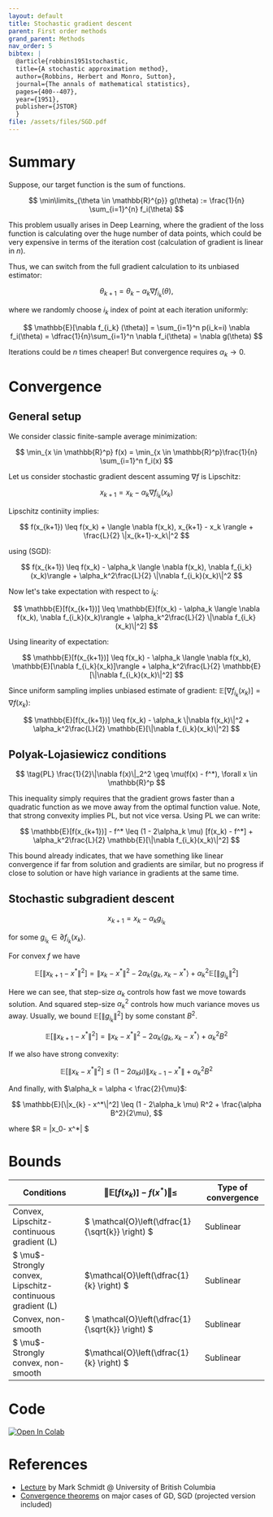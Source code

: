 ```yaml
---
layout: default
title: Stochastic gradient descent
parent: First order methods
grand_parent: Methods
nav_order: 5
bibtex: |
  @article{robbins1951stochastic,
  title={A stochastic approximation method},
  author={Robbins, Herbert and Monro, Sutton},
  journal={The annals of mathematical statistics},
  pages={400--407},
  year={1951},
  publisher={JSTOR}
  }
file: /assets/files/SGD.pdf
---
```

# Summary
Suppose, our target function is the sum of functions.

$$
\min\limits_{\theta \in \mathbb{R}^{p}} g(\theta) := \frac{1}{n} \sum_{i=1}^{n} f_i(\theta)
$$

This problem usually arises in Deep Learning, where the gradient of the loss function is calculating over the huge number of data points, which could be very expensive in terms of the iteration cost (calculation of gradient is linear in $n$). 

Thus, we can switch from the full gradient calculation to its unbiased estimator:

$$
\theta_{k+1} = \theta_k - \alpha_k\nabla f_{i_k} (\theta),
$$

where we randomly choose $i_k$ index of point at each iteration uniformly:

$$
\mathbb{E}[\nabla f_{i_k} (\theta)] = \sum_{i=1}^n p(i_k=i) \nabla f_i(\theta) = \dfrac{1}{n}\sum_{i=1}^n \nabla f_i(\theta) = \nabla g(\theta)
$$

Iterations could be $n$ times cheaper! But convergence requires $\alpha_k \to 0$.

# Convergence

## General setup

We consider classic finite-sample average minimization:

$$
\min_{x \in \mathbb{R}^p} f(x) = \min_{x \in \mathbb{R}^p}\frac{1}{n} \sum_{i=1}^n f_i(x)
$$

Let us consider stochastic gradient descent assuming $\nabla f$ is Lipschitz:

$$
\tag{SGD}
x_{k+1} = x_k - \alpha_k \nabla f_{i_k}(x_k)
$$

Lipschitz continiity implies:

$$
f(x_{k+1}) \leq f(x_k) + \langle \nabla f(x_k), x_{k+1} - x_k \rangle + \frac{L}{2} \|x_{k+1}-x_k\|^2
$$ 

using $(\text{SGD})$:

$$
f(x_{k+1}) \leq f(x_k) - \alpha_k \langle \nabla f(x_k),  \nabla f_{i_k}(x_k)\rangle + \alpha_k^2\frac{L}{2} \|\nabla f_{i_k}(x_k)\|^2
$$

Now let's take expectation with respect to $i_k$:

$$
\mathbb{E}[f(x_{k+1})] \leq \mathbb{E}[f(x_k) - \alpha_k \langle \nabla f(x_k),  \nabla f_{i_k}(x_k)\rangle + \alpha_k^2\frac{L}{2} \|\nabla f_{i_k}(x_k)\|^2]
$$

Using linearity of expectation:

$$
\mathbb{E}[f(x_{k+1})] \leq f(x_k) - \alpha_k \langle \nabla f(x_k),  \mathbb{E}[\nabla f_{i_k}(x_k)]\rangle + \alpha_k^2\frac{L}{2} \mathbb{E}[\|\nabla f_{i_k}(x_k)\|^2]
$$

Since uniform sampling implies unbiased estimate of gradient: $\mathbb{E}[\nabla f_{i_k}(x_k)] = \nabla f(x_k)$:

$$
\mathbb{E}[f(x_{k+1})] \leq f(x_k) - \alpha_k \|\nabla f(x_k)\|^2 + \alpha_k^2\frac{L}{2} \mathbb{E}[\|\nabla f_{i_k}(x_k)\|^2]
$$

## Polyak-Lojasiewicz conditions

$$
\tag{PL}
\frac{1}{2}\|\nabla f(x)\|_2^2 \geq \mu(f(x) - f^*), \forall x \in \mathbb{R}^p
$$

This inequality simply requires that the gradient grows faster than a quadratic function as we move away from the optimal function value. Note, that strong convexity implies $\text{PL}$, but not vice versa. Using $\text{PL}$ we can write:

$$
\mathbb{E}[f(x_{k+1})] - f^* \leq (1 - 2\alpha_k \mu) [f(x_k) - f^*] + \alpha_k^2\frac{L}{2} \mathbb{E}[\|\nabla f_{i_k}(x_k)\|^2]
$$

This bound already indicates, that we have something like linear convergence if far from solution and gradients are similar, but no progress if close to solution or have high variance in gradients at the same time.

## Stochastic subgradient descent

$$
\tag{SSD}
x_{k+1} = x_k - \alpha_k g_{i_k}
$$

for some $g_{i_k} \in \partial f_{i_k}(x_k)$. 

For convex $f$ we have

$$
\mathbb{E}[\|x_{k+1} - x^*\|^2] = \|x_{k} - x^*\|^2 - 2 \alpha_k \langle g_k, x_k - x^* \rangle + \alpha_k^2 \mathbb{E}[\|g_{i_k}\|^2]
$$

Here we can see, that step-size $\alpha_k$ controls how fast we move towards solution. And squared step-size $\alpha_k^2$ controls how much variance moves us away. Usually, we bound $\mathbb{E}[\|g_{i_k}\|^2]$ by some constant $B^2$.

$$
\mathbb{E}[\|x_{k+1} - x^*\|^2] = \|x_{k} - x^*\|^2 - 2 \alpha_k \langle g_k, x_k - x^* \rangle + \alpha_k^2 B^2
$$

If we also have strong convexity:

$$
\mathbb{E}[\|x_{k} - x^*\|^2] \leq (1 - 2\alpha_k \mu) \|x_{k-1} - x^*\| + \alpha_k^2 B^2
$$

And finally, with $\alpha_k = \alpha < \frac{2}{\mu}$:

$$
\mathbb{E}[\|x_{k} - x^*\|^2] \leq (1 - 2\alpha_k \mu) R^2 + \frac{\alpha B^2}{2\mu},
$$

where $R = \|x_0- x^*\| $

<!-- % <![CDATA[
\begin{align*}
\| x_{k+1} - x^* \|^2 & = \|x_k - x^* - \alpha_k g_k\|^2 = \\
                      & = \| x_k - x^* \|^2 + \alpha_k^2 g_k^2 - 2 \alpha_k \langle g_k, x_k - x^* \rangle
\end{align*} %]]> -->

# Bounds

| Conditions | $\Vert \mathbb{E} [f(x_k)] - f(x^*)\Vert \leq$ | Type of convergence |
| ---------- | ---------------------- | ------------------- | 
| Convex, Lipschitz-continuous gradient (L) | $ \mathcal{O}\left(\dfrac{1}{\sqrt{k}} \right) $ | Sublinear |
| $ \mu$-Strongly convex, Lipschitz-continuous gradient (L) | $\mathcal{O}\left(\dfrac{1}{k} \right) $ | Sublinear |
| Convex, non-smooth | $ \mathcal{O}\left(\dfrac{1}{\sqrt{k}} \right) $ | Sublinear |
| $ \mu$-Strongly convex, non-smooth | $\mathcal{O}\left(\dfrac{1}{k} \right) $ | Sublinear |

# Code
[![Open In Colab](https://colab.research.google.com/assets/colab-badge.svg#button)](https://colab.research.google.com/github/MerkulovDaniil/optim/blob/master/assets/Notebooks/SGD.ipynb)

# References
* [Lecture](https://www.cs.ubc.ca/~schmidtm/Courses/540-W18/L10.pdf) by Mark Schmidt @ University of British Columbia
* [Convergence theorems](https://perso.telecom-paristech.fr/rgower/pdf/M2_statistique_optimisation/grad_conv.pdf) on major cases of GD, SGD (projected version included)
